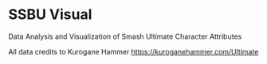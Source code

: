 # SSBU Visual

Data Analysis and Visualization of Smash Ultimate Character Attributes

All data credits to Kurogane Hammer https://kuroganehammer.com/Ultimate
